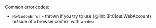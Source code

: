 Common error codes:

- `NoWindowError` - thrown if you try to use {@link BitClout.WebAccount} outside of a browser context with `window`

